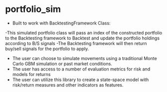 # portfolio_sim
- Built to work with BacktestingFramework Class:
  
-This simulated portfolio class will pass an index of the constructed portfolio to the Backtesting framework to Backtest and update the portfolio holdings according to B/S signals 
-The Backtesting framework will then return buy/sell signals for the portfolio to apply.

- The user can choose to simulate movements using a traditional Monte Carlo GBM simulation or past market conditions.
- The user has access to a number of evaluation metrics for risk and models for returns
- The user can utilize this library to create a state-space model with risk/return measures and other indicators as features.
